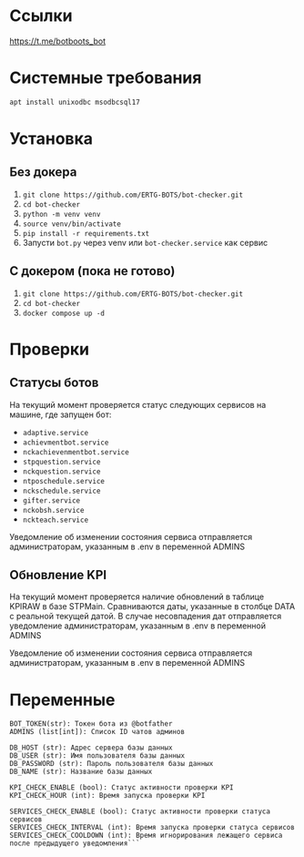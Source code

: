 # Ссылки
https://t.me/botboots_bot

# Системные требования
```bash
apt install unixodbc msodbcsql17
```

# Установка
## Без докера
1. `git clone https://github.com/ERTG-BOTS/bot-checker.git`
2. `cd bot-checker`
3. `python -m venv venv`
4. `source venv/bin/activate`
5. `pip install -r requirements.txt`
6. Запусти `bot.py` через venv или `bot-checker.service` как сервис

## С докером (пока не готово)
1. `git clone https://github.com/ERTG-BOTS/bot-checker.git`
2. `cd bot-checker`
3. `docker compose up -d`

# Проверки
## Статусы ботов
На текущий момент проверяется статус следующих сервисов на машине, где запущен бот:
- `adaptive.service`
- `achievmentbot.service`
- `nckachievenmentbot.service`
- `stpquestion.service`
- `nckquestion.service`
- `ntposchedule.service`
- `nckschedule.service`
- `gifter.service`
- `nckobsh.service`
- `nckteach.service`

Уведомление об изменении состояния сервиса отправляется администраторам, указанным в .env в переменной ADMINS

## Обновление KPI
На текущий момент проверяется наличие обновлений в таблице KPIRAW в базе STPMain. Сравниваются даты, указанные в столбце DATA с реальной текущей датой. В случае несовпадения дат отправляется уведомление администраторам, указанным в .env в переменной ADMINS

Уведомление об изменении состояния сервиса отправляется администраторам, указанным в .env в переменной ADMINS

# Переменные
```
BOT_TOKEN(str): Токен бота из @botfather
ADMINS (list[int]): Список ID чатов админов

DB_HOST (str): Адрес сервера базы данных
DB_USER (str): Имя пользователя базы данных
DB_PASSWORD (str): Пароль пользователя базы данных
DB_NAME (str): Название базы данных

KPI_CHECK_ENABLE (bool): Статус активности проверки KPI
KPI_CHECK_HOUR (int): Время запуска проверки KPI

SERVICES_CHECK_ENABLE (bool): Статус активности проверки статуса сервисов
SERVICES_CHECK_INTERVAL (int): Время запуска проверки статуса сервисов
SERVICES_CHECK_COOLDOWN (int): Время игнорирования лежащего сервиса после предыдущего уведомления```
